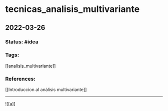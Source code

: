# tecnicas_analisis_multivariante
## 2022-03-26

### Status: #idea
### Tags:
[[analisis_multivariante]]
### References:
[[Introduccion al análisis multivariante]]

---

![[a]]